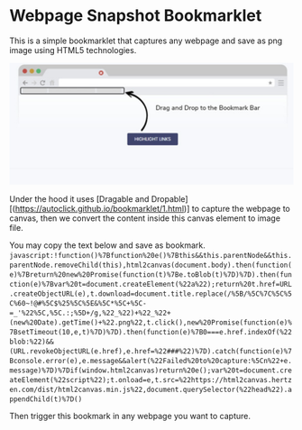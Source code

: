 # Webpage Snapshot Bookmarklet

This is a simple bookmarklet that captures any webpage and save as png image using HTML5 technologies.

![Drag and Drop to Bookmark bar](https://raw.githubusercontent.com/autoclick/bookmarklet/main/drop.jpg "Drag and Drop to Bookmark bar") 

Under the hood it uses [Dragable and Dropable][(https://autoclick.github.io/bookmarklet/1.html)]
 to capture the webpage to canvas,
then we convert the content inside this canvas element to image file.

You may copy the text below and save as bookmark.
`javascript:!function()%7Bfunction%20e()%7Bthis&&this.parentNode&&this.parentNode.removeChild(this),html2canvas(document.body).then(function(e)%7Breturn%20new%20Promise(function(t)%7Be.toBlob(t)%7D)%7D).then(function(e)%7Bvar%20t=document.createElement(%22a%22);return%20t.href=URL.createObjectURL(e),t.download=document.title.replace(/%5B/%5C%7C%5C%5C%60~!@#%5C$%25%5C%5E&%5C*%5C+%5C-=_'%22%5C,%5C.:;%5D+/g,%22_%22)+%22_%22+(new%20Date).getTime()+%22.png%22,t.click(),new%20Promise(function(e)%7BsetTimeout(10,e,t)%7D)%7D).then(function(e)%7B0===e.href.indexOf(%22blob:%22)&&(URL.revokeObjectURL(e.href),e.href=%22###%22)%7D).catch(function(e)%7Bconsole.error(e),e.message&&alert(%22Failed%20to%20capture:%5Cn%22+e.message)%7D)%7Dif(window.html2canvas)return%20e();var%20t=document.createElement(%22script%22);t.onload=e,t.src=%22https://html2canvas.hertzen.com/dist/html2canvas.min.js%22,document.querySelector(%22head%22).appendChild(t)%7D()`

Then trigger this bookmark in any webpage you want to capture.
